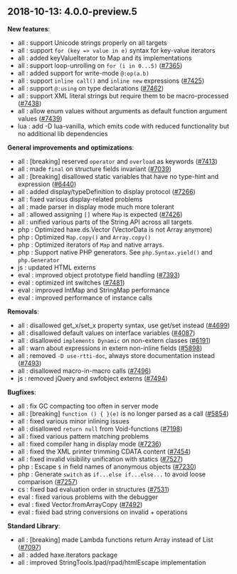
## 2018-10-13: 4.0.0-preview.5

__New features__:

* all : support Unicode strings properly on all targets
* all : support `for (key => value in e)` syntax for key-value iterators
* all : added keyValueIterator to Map and its implementations
* all : support loop-unrolling on `for (i in 0...5)` ([#7365](https://github.com/HaxeFoundation/haxe/issues/7365))
* all : added support for write-mode `@:op(a.b)`
* all : support `inline call()` and `inline new` expressions ([#7425](https://github.com/HaxeFoundation/haxe/issues/7425))
* all : support `@:using` on type declarations ([#7462](https://github.com/HaxeFoundation/haxe/issues/7462))
* all : support XML literal strings but require them to be macro-processed ([#7438](https://github.com/HaxeFoundation/haxe/issues/7438))
* all : allow enum values without arguments as default function argument values ([#7439](https://github.com/HaxeFoundation/haxe/issues/7439))
* lua : add -D lua-vanilla, which emits code with reduced functionality but no additional lib dependencies

__General improvements and optimizations__:

* all : [breaking] reserved `operator` and `overload` as keywords ([#7413](https://github.com/HaxeFoundation/haxe/issues/7413))
* all : made `final` on structure fields invariant ([#7039](https://github.com/HaxeFoundation/haxe/issues/7039))
* all : [breaking] disallowed static variables that have no type-hint and expression ([#6440](https://github.com/HaxeFoundation/haxe/issues/6440))
* all : added display/typeDefinition to display protocol ([#7266](https://github.com/HaxeFoundation/haxe/issues/7266))
* all : fixed various display-related problems
* all : made parser in display mode much more tolerant
* all : allowed assigning `[]` where `Map` is expected ([#7426](https://github.com/HaxeFoundation/haxe/issues/7426))
* all : unified various parts of the String API across all targets
* php : Optimized haxe.ds.Vector (VectorData is not Array anymore)
* php : Optimized `Map.copy()` and `Array.copy()`
* php : Optimized iterators of `Map` and native arrays.
* php : Support native PHP generators. See `php.Syntax.yield()` and `php.Generator`
* js : updated HTML externs
* eval : improved object prototype field handling ([#7393](https://github.com/HaxeFoundation/haxe/issues/7393))
* eval : optimized int switches ([#7481](https://github.com/HaxeFoundation/haxe/issues/7481))
* eval : improved IntMap and StringMap performance
* eval : improved performance of instance calls

__Removals__:

* all : disallowed get_x/set_x property syntax, use get/set instead ([#4699](https://github.com/HaxeFoundation/haxe/issues/4699))
* all : disallowed default values on interface variables ([#4087](https://github.com/HaxeFoundation/haxe/issues/4087))
* all : disallowed `implements Dynamic` on non-extern classes ([#6191](https://github.com/HaxeFoundation/haxe/issues/6191))
* all : warn about expressions in extern non-inline fields ([#5898](https://github.com/HaxeFoundation/haxe/issues/5898))
* all : removed `-D use-rtti-doc`, always store documentation instead ([#7493](https://github.com/HaxeFoundation/haxe/issues/7493))
* all : disallowed macro-in-macro calls ([#7496](https://github.com/HaxeFoundation/haxe/issues/7496))
* js : removed jQuery and swfobject externs ([#7494](https://github.com/HaxeFoundation/haxe/issues/7494))

__Bugfixes__:

* all : fix GC compacting too often in server mode
* all : [breaking] `function () { }(e)` is no longer parsed as a call ([#5854](https://github.com/HaxeFoundation/haxe/issues/5854))
* all : fixed various minor inlining issues
* all : disallowed `return null` from Void-functions ([#7198](https://github.com/HaxeFoundation/haxe/issues/7198))
* all : fixed various pattern matching problems
* all : fixed compiler hang in display mode ([#7236](https://github.com/HaxeFoundation/haxe/issues/7236))
* all : fixed the XML printer trimming CDATA content ([#7454](https://github.com/HaxeFoundation/haxe/issues/7454))
* all : fixed invalid visibility unification with statics ([#7527](https://github.com/HaxeFoundation/haxe/issues/7527))
* php : Escape `$` in field names of anonymous objects ([#7230](https://github.com/HaxeFoundation/haxe/issues/7230))
* php : Generate `switch` as `if...else if...else...` to avoid loose comparison ([#7257](https://github.com/HaxeFoundation/haxe/issues/7257))
* cs : fixed bad evaluation order in structures ([#7531](https://github.com/HaxeFoundation/haxe/issues/7531))
* eval : fixed various problems with the debugger
* eval : fixed Vector.fromArrayCopy ([#7492](https://github.com/HaxeFoundation/haxe/issues/7492))
* eval : fixed bad string conversions on invalid + operations

__Standard Library__:

* all : [breaking] made Lambda functions return Array instead of List ([#7097](https://github.com/HaxeFoundation/haxe/issues/7097))
* all : added haxe.iterators package
* all : improved StringTools.lpad/rpad/htmlEscape implementation
